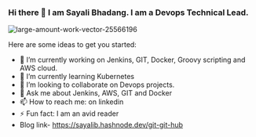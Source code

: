 ### Hi there 👋 I am Sayali Bhadang. I am a Devops Technical Lead. 
![large-amount-work-vector-25566196](https://github.com/sayalibhadang/sayalibhadang/assets/8587995/a55ba1a5-12a3-4db1-b75d-2dac89b9718f)


Here are some ideas to get you started:
- 🔭 I’m currently working on Jenkins, GIT, Docker, Groovy scripting and AWS cloud.
- 🌱 I’m currently learning Kubernetes
- 👯 I’m looking to collaborate on Devops projects.
- 💬 Ask me about Jenkins, AWS, GIT and Docker
- 📫 How to reach me: on linkedin
- ⚡ Fun fact: I am an avid reader
- Blog link- https://sayalib.hashnode.dev/git-git-hub
>
